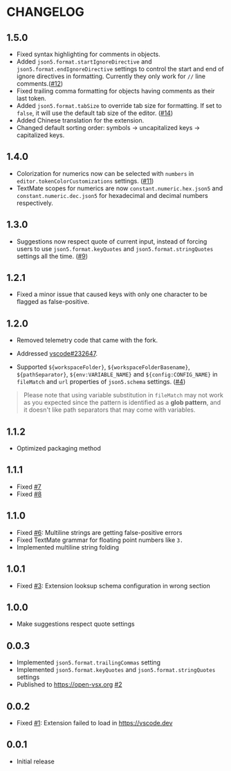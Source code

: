 # CHANGELOG

## 1.5.0

- Fixed syntax highlighting for comments in objects.
- Added `json5.format.startIgnoreDirective` and `json5.format.endIgnoreDirective` settings to control the start and end of ignore directives in formatting. Currently they only work for `//` line comments.([#12](https://github.com/BlueGlassBlock/better-json5/issues/12))
- Fixed trailing comma formatting for objects having comments as their last token.
- Added `json5.format.tabSize` to override tab size for formatting. If set to `false`, it will use the default tab size of the editor. ([#14](https://github.com/BlueGlassBlock/better-json5/issues/14))
- Added Chinese translation for the extension.
- Changed default sorting order: symbols -> uncapitalized keys -> capitalized keys.

## 1.4.0

- Colorization for numerics now can be selected with `numbers` in `editor.tokenColorCustomizations` settings. ([#11](https://github.com/BlueGlassBlock/better-json5/issues/11))
- TextMate scopes for numerics are now `constant.numeric.hex.json5` and `constant.numeric.dec.json5` for hexadecimal and decimal numbers respectively.



## 1.3.0

- Suggestions now respect quote of current input, instead of forcing users to use `json5.format.keyQuotes` and `json5.format.stringQuotes` settings all the time. ([#9](https://github.com/BlueGlassBlock/better-json5/issues/9))

## 1.2.1

- Fixed a minor issue that caused keys with only one character to be flagged as false-positive.

## 1.2.0

- Removed telemetry code that came with the fork.

- Addressed [vscode#232647](https://github.com/microsoft/vscode/issues/232647).

- Supported `${workspaceFolder}`, `${workspaceFolderBasename}`, `${pathSeparator}`, `${env:VARIABLE_NAME}` and `${config:CONFIG_NAME}` in `fileMatch` and `url` properties of `json5.schema` settings. ([#4](https://github.com/BlueGlassBlock/better-json5/issues/4))

> Please note that using variable substitution in `fileMatch` may not work as you expected since the pattern is identified as a **glob pattern**, and it doesn't like path separators that may come with variables.

## 1.1.2

- Optimized packaging method

## 1.1.1

- Fixed [#7](https://github.com/BlueGlassBlock/better-json5/issues/7)
- Fixed [#8](https://github.com/BlueGlassBlock/better-json5/issues/8)

## 1.1.0

- Fixed [#6](https://github.com/BlueGlassBlock/better-json5/issues/6): Multiline strings are getting false-positive errors
- Fixed TextMate grammar for floating point numbers like `3.`
- Implemented multiline string folding

## 1.0.1

- Fixed [#3](https://github.com/BlueGlassBlock/better-json5/issues/3): Extension looksup schema configuration in wrong section

## 1.0.0

- Make suggestions respect quote settings

## 0.0.3

- Implemented `json5.format.trailingCommas` setting
- Implemented `json5.format.keyQuotes` and `json5.format.stringQuotes` settings
- Published to <https://open-vsx.org> [#2](https://github.com/BlueGlassBlock/better-json5/issues/2)

## 0.0.2

- Fixed [#1](https://github.com/BlueGlassBlock/better-json5/issues/1): Extension failed to load in <https://vscode.dev>

## 0.0.1

- Initial release